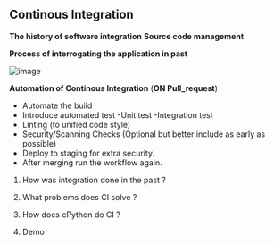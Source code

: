 ## Continous Integration ##
**The history of software integration**
**Source code management**

**Process of interrogating the application in past**

![image](https://github.com/user-attachments/assets/49afb4ca-4cd9-4d02-a285-e85ab01dea0c)

**Automation of Continous Integration** (**ON Pull_request**)
* Automate the build
* Introduce automated test
    -Unit test
    -Integration test
* Linting (to unified code style)
* Security/Scanning Checks (Optional but better include as early as possible)
* Deploy to staging for extra security.
* After merging run the workflow again.

1) How was integration done in the past ?

2) What problems does CI solve ?
3) How does cPython do CI ?
4) Demo

